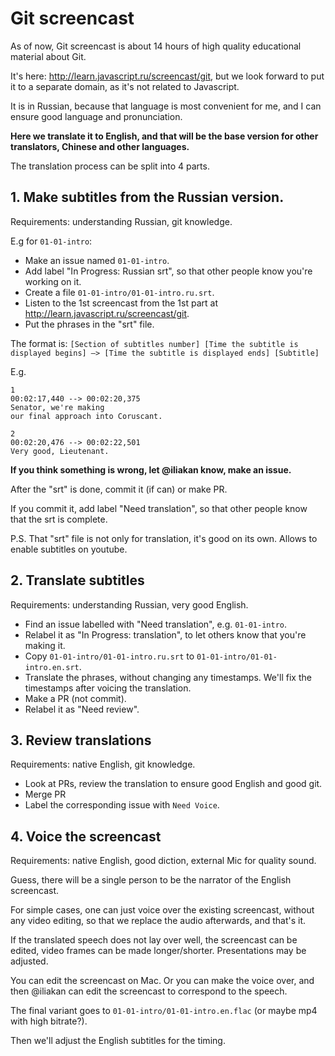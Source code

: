 # Git screencast

As of now, Git screencast is about 14 hours of high quality educational material about Git.

It's here: http://learn.javascript.ru/screencast/git, but we look forward to put it to a separate domain, as it's not related to Javascript.

It is in Russian, because that language is most convenient for me, and I can ensure good language and pronunciation.

**Here we translate it to English, and that will be the base version for other translators, Chinese and other languages.**

The translation process can be split into 4 parts.

## 1. Make subtitles from the Russian version.

Requirements: understanding Russian, git knowledge.

E.g for `01-01-intro`:

- Make an issue named `01-01-intro`.
- Add label "In Progress: Russian srt", so that other people know you're working on it.
- Create a file `01-01-intro/01-01-intro.ru.srt`.
- Listen to the 1st screencast from the 1st part at http://learn.javascript.ru/screencast/git.
- Put the phrases in the "srt" file.

The format is:
`[Section of subtitles number] [Time the subtitle is displayed begins] –> [Time the subtitle is displayed ends] [Subtitle]`

E.g.
```
1
00:02:17,440 --> 00:02:20,375
Senator, we're making
our final approach into Coruscant.

2
00:02:20,476 --> 00:02:22,501
Very good, Lieutenant.
```

**If you think something is wrong, let @iliakan know, make an issue.**

After the "srt" is done, commit it (if can) or make PR.

If you commit it, add label "Need translation", so that other people know that the srt is complete.

P.S. That "srt" file is not only for translation, it's good on its own. Allows to enable subtitles on youtube.


## 2. Translate subtitles

Requirements: understanding Russian, very good English.

- Find an issue labelled with "Need translation", e.g. `01-01-intro`.
- Relabel it as "In Progress: translation", to let others know that you're making it.
- Copy `01-01-intro/01-01-intro.ru.srt` to `01-01-intro/01-01-intro.en.srt`.
- Translate the phrases, without changing any timestamps. We'll fix the timestamps after voicing the translation.
- Make a PR (not commit).
- Relabel it as "Need review".

## 3. Review translations

Requirements: native English, git knowledge.

- Look at PRs, review the translation to ensure good English and good git.
- Merge PR
- Label the corresponding issue with `Need Voice`.

## 4. Voice the screencast

Requirements: native English, good diction, external Mic for quality sound.

Guess, there will be a single person to be the narrator of the English screencast.

For simple cases, one can just voice over the existing screencast, without any video editing,
so that we replace the audio afterwards, and that's it.

If the translated speech does not lay over well, the screencast can be edited, video frames can be made longer/shorter. Presentations may be adjusted.

You can edit the screencast on Mac. Or you can make the voice over, and then @iliakan can edit the screencast to correspond to the speech.

The final variant goes to `01-01-intro/01-01-intro.en.flac` (or maybe mp4 with high bitrate?).

Then we'll adjust the English subtitles for the timing.
